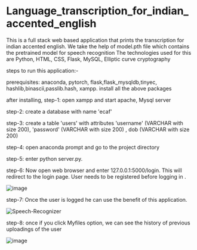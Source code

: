 # Language_transcription_for_indian_accented_english
This is a full stack web based application that prints the transcription for indian accented english. We take the help of model.pth file which contains the pretrained model for speech recognition The technologies used for this are Python, HTML, CSS, Flask, MySQL, Elliptic curve cryptography

steps to run this application:-

prerequisites: anaconda, pytorch, flask,flask_mysqldb,tinyec, hashlib,binascii,passlib.hash, xampp. 
install all the above packages 

after installing,
step-1: open xampp and start apache, Mysql server

step-2: create a database with name 'ecaf'

step-3: create a table 'users' with attributes 'username' (VARCHAR with size 200), 'password' (VARCHAR with size 200) , dob (VARCHAR with size 200)

step-4: open anaconda prompt and go to the project directory

step-5: enter python server.py.

step-6: Now open web browser and enter 127.0.0.1:5000/login. This will redirect to the login page. User needs to be registered before logging in .

![image](https://user-images.githubusercontent.com/57107143/137547293-167c98d4-7eb0-4326-acde-786f56ffea60.png)


step-7: Once the user is logged he can use the benefit of this application.

![Speech-Recognizer](https://user-images.githubusercontent.com/57107143/137547554-49717b40-a800-4b91-8dfb-058de60844ed.png)

step-8: once if you click Myfiles option, we can see the history of previous uploadings of the user

![image](https://user-images.githubusercontent.com/57107143/137547736-1248b8ef-6306-4f4d-bb8e-b98cf002120c.png)

